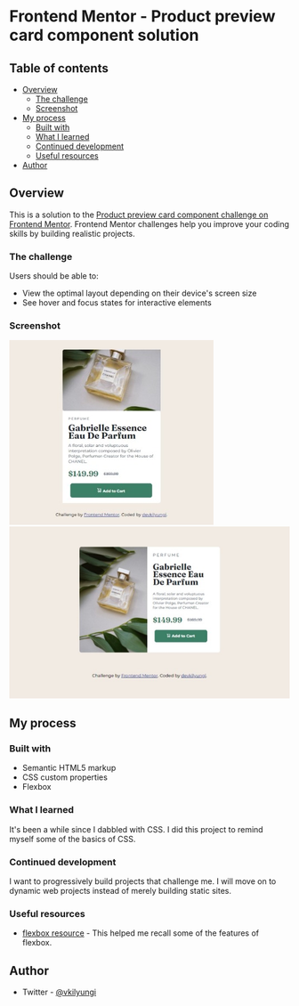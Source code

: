 # Frontend Mentor - Product preview card component solution

## Table of contents

- [Overview](#overview)
  - [The challenge](#the-challenge)
  - [Screenshot](#screenshot)
- [My process](#my-process)
  - [Built with](#built-with)
  - [What I learned](#what-i-learned)
  - [Continued development](#continued-development)
  - [Useful resources](#useful-resources)
- [Author](#author)

## Overview

This is a solution to the [Product preview card component challenge on Frontend Mentor](https://www.frontendmentor.io/challenges/product-preview-card-component-GO7UmttRfa). Frontend Mentor challenges help you improve your coding skills by building realistic projects.

### The challenge

Users should be able to:

- View the optimal layout depending on their device's screen size
- See hover and focus states for interactive elements

### Screenshot

![mobile view screenshot](https://github.com/devkilyungi/Product-preview-card-component/blob/main/images/mobile-view-screenshot.jpeg)
![desktop view screenshot](https://github.com/devkilyungi/Product-preview-card-component/blob/main/images/desktop-view-screenshot.jpeg)

## My process

### Built with

- Semantic HTML5 markup
- CSS custom properties
- Flexbox

### What I learned

It's been a while since I dabbled with CSS. I did this project to remind myself some of the basics of CSS.

### Continued development

I want to progressively build projects that challenge me. I will move on to dynamic web projects instead of merely building static sites.

### Useful resources

- [flexbox resource](https://www.w3schools.com/csS/css3_flexbox_container.asp) - This helped me recall some of the features of flexbox.

## Author

- Twitter - [@vkilyungi](https://www.twitter.com/vkilyungi)
